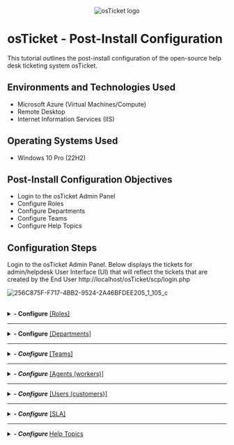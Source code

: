 <p align="center">
<img src="https://i.imgur.com/Clzj7Xs.png" alt="osTicket logo"/>
</p>

<h1>osTicket - Post-Install Configuration</h1>
This tutorial outlines the post-install configuration of the open-source help desk ticketing system osTicket.<br />

<h2>Environments and Technologies Used</h2>

- Microsoft Azure (Virtual Machines/Compute)
- Remote Desktop
- Internet Information Services (IIS)

<h2>Operating Systems Used </h2>

- Windows 10 Pro </b> (22H2)

<h2>Post-Install Configuration Objectives</h2>

- Login to the osTicket Admin Panel
- Configure Roles
- Configure Departments
- Configure Teams
- Configure Help Topics

<h2>Configuration Steps</h2>
<p> Login to the osTicket Admin Panel. Below displays the tickets for admin/helpdesk User Interface (UI) that will reflect the tickets that are created by the End User http://localhost/osTicket/scp/login.php

</p>
<p align="center">

![256C875F-F717-4BB2-9524-2A46BFDEE205_1_105_c](https://github.com/stevelloyd76/post-install-config/assets/162848869/259737ad-fa4e-4296-a732-b8dd6863d498)

</p>

<br />
<details>
 <summary><b>- Configure</b> <a href="https://docs.osticket.com/en/latest/Admin/Agents/Roles.html">[Roles]</a></summary>
 <br /> 
Roles are the permissions granted to Agents per Department that they have access to. Each Role has a set of permissions that can be checked/unchecked for agents given that Role in association with a Department they have access. An unlimited number of roles can be created and assigned to Agents with access to various departments.
    <ol>
  <li>Admin Panel -> Agents -> Roles</li>
  <li>Supreme Admin</li>
    </ol>
<p align="center">

<br />
<p> Now we can enable the <a href="https://docs.osticket.com/en/latest/Features/Visibility%20Permissions.html">permissions</a> for this role and as the "Supreme Admin" we've enabled every possible permission available.  
<p align="center">

</p>
</details>    
<hr>
<p>
 <details>   
 <summary><b>- Configure</b> <a href="https://docs.osticket.com/en/latest/Admin/Agents/Departments.html">[Departments]</a></summary>
     <br />
  Since tickets are routed through Departments in the help desk, there are many settings that can be set for each Department.
    <ol>
    <li>Admin Panel -> Agents -> Departments</li>
    <li> System Administrators</li>
    <li>Leave the remaining fields set as default and simply review what selections are available to choose from</li> 
      </ol>
</p>
  </p>
</details>   
  <hr>
<details>
  <summary><b><i>- Configure </i></b> <a href="https://docs.osticket.com/en/latest/Admin/Agents/Teams.html">[Teams]</a></summary>
    <br />
  Teams allow you to pull Agents from different Departments and organize them to handle a specific issue or user via a Help Topic or Ticket Filter.
  <ol><li>Admin Panel -> Agents -> Teams</li>
    <li>Level I Support </li>
    <li>Level II Support </li>
</ol>
<p align="center">
   
 </p>
-<b>Allow anyone to create tickets </b> in <a href="https://docs.osticket.com/en/latest/Admin/Settings/Users.html?highlight=registration">User Settings</a> <br />
Registration can be required for Users to create tickets on the Help Desk to prevent random tickets or to limit Users’ accessibility to the help desk.
   <ol>
    <li>Admin Panel -> Settings -> User Settings </li>
    <li>Registration Required: Require registration and login to create tickets -for this lab, we will leave it unchecked so that tickets can be created without restrictions/limitations</li>
    </ol>
    
</details>      
  <hr>
<details>
  <summary> <b><i>- Configure</b></i> <a href="https://docs.osticket.com/en/latest/Admin/Agents/Agents.html">[Agents (workers)]</a></summary>
      <br />
Agents are given access to the help desk with the intent to respond and resolve the tickets. When adding an Agent to the help desk, they will need to be assigned to a Primary Department and given a Primary Role for the Tickets/Tasks routed to that department. Agents can be given Extended Access to additional departments of the help desk as well as assigned different Roles to those departments; this can be configured in the Access tab of the Agent’s Profile.
    <ol>Admin Panel -> Agents -> Add New
    <li>Jane</li>
        <li>John </li>
        </ol>
 
  </details>
    <hr>
  <details>    
- <summary><b><i>- Configure</i></b> <a href="https://docs.osticket.com/en/latest/Agent/Users/User%20Directory.html">[Users (customers)]</a></summary> 
      <br />
Users (customers) can create an account and log in to create a ticket or check on their ticket status as well.
<ol>Agent Panel -> Users -> Add New
        <li>Karen</li>
        <li>Ken</li>
</ol>
<p align="center">
    
</p>
 </details>    
    <hr>
<details>      
    <summary> <b><i>- Configure</b></i> <a href="https://docs.osticket.com/en/latest/Admin/Manage/SLA%20Plans.html">[SLA]</a></summary>
        <br />    
SLA Plans or Service Level Agreements, are unlimited in osTicket. The purpose of the SLA Plan is to provide a length of time in which the help desk Administrator expects tickets to be closed.
    Admin Panel -> Manage -> SLA
    <ol>
    <li>Sev-A (1 hour, 24/7)</li>
    <li>Sev-B (4 hours, 24/7)</li>
    <li>Sev-C (8 hours, business hours)</li>
    </ol>
    
<p align="center">
    
  ![2D45CE17-15A5-4DBD-BED2-CD0F07446C00_1_105_c](https://github.com/stevelloyd76/post-install-config/assets/162848869/cc26241e-e11d-4611-889d-14b9ab7954a8)
  
</p>
</details>        
<hr>
<details>        
<summary><b><i>- Configure </b></i> <a href="https://docs.osticket.com/en/latest/Admin/Manage/Help%20Topic.html?highlight=help%20topics">Help Topics</a></summary> <br />
Help Topics will help streamline your end-user’s help desk experience to ensure proper assignment and prompt response to the ticket. Create as many Help Topics as needed and can even nest Help Topics within each other for further breakdown (For example, Human Resources and Human Resources/Payroll.)
     <h5>Admin Panel -> Manage -> Help Topics</h5>
        <li> Business Critical Outage </li>
        <li> Personal Computer Issues </li>
        <li> Equipment Request </li>
        <li> Password Reset </li>
 
<br />
<p align="right"> Next up, <a href="https://github.com/0xbythesecond/ticket-lifecycle"
>Ticket Lifecycle </a></p>
</details>
